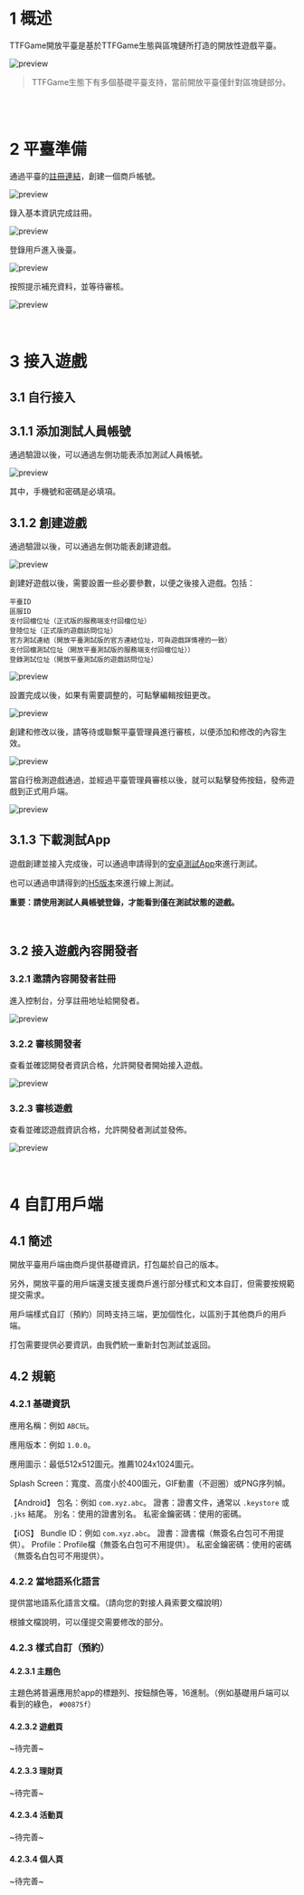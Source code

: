 # 1 概述

TTFGame開放平臺是基於TTFGame生態與區塊鏈所打造的開放性遊戲平臺。

![preview](./img/ttfgame_preview_01.png)

> TTFGame生態下有多個基礎平臺支持，當前開放平臺僅針對區塊鏈部分。

  <br />
  <br />

# 2 平臺準備

通過平臺的[註冊連結](http://ttftest.dashgame.com/admin/index/merchat_register1)，創建一個商戶帳號。

![preview](./img/ttfgame_preview_02.png)

錄入基本資訊完成註冊。

![preview](./img/ttfgame_preview_04.png)

登錄用戶進入後臺。

![preview](./img/ttfgame_preview_99_b_0001.png)

按照提示補充資料，並等待審核。

![preview](./img/ttfgame_preview_99_b_0002.png)

  <br />

# 3 接入遊戲

## 3.1 自行接入

## 3.1.1 添加測試人員帳號

通過驗證以後，可以通過左側功能表添加測試人員帳號。

![preview](./img/ttfgame_preview_06.png)

其中，手機號和密碼是必填項。

## 3.1.2 創建遊戲

通過驗證以後，可以通過左側功能表創建遊戲。

![preview](./img/ttfgame_preview_05.png)

創建好遊戲以後，需要設置一些必要參數，以便之後接入遊戲。包括：

```
平臺ID
區服ID
支付回檔位址（正式版的服務端支付回檔位址）
登陸位址（正式版的遊戲訪問位址）
官方測試連結（開放平臺測試版的官方連結位址，可與遊戲詳情裡的一致）
支付回檔測試位址（開放平臺測試版的服務端支付回檔位址））
登錄測試位址（開放平臺測試版的遊戲訪問位址）
```
![preview](./img/ttfgame_preview_07.png)

設置完成以後，如果有需要調整的，可點擊編輯按鈕更改。

![preview](img/ttfgame_preview_08.png)

創建和修改以後，請等待或聯繫平臺管理員進行審核，以便添加和修改的內容生效。

![preview](./img/ttfgame_preview_09.png)

當自行檢測遊戲通過，並經過平臺管理員審核以後，就可以點擊發佈按鈕，發佈遊戲到正式用戶端。

![preview](./img/ttfgame_preview_10.png)

## 3.1.3 下載測試App

遊戲創建並接入完成後，可以通過申請得到的[安卓測試App]()來進行測試。

也可以通過申請得到的[H5版本]()來進行線上測試。

**重要：請使用測試人員帳號登錄，才能看到僅在測試狀態的遊戲。**

<br>

## 3.2 接入遊戲內容開發者

### 3.2.1 邀請內容開發者註冊

進入控制台，分享註冊地址給開發者。

![preview](./img/ttfgame_preview_99_b_0003.png)

### 3.2.2 審核開發者

查看並確認開發者資訊合格，允許開發者開始接入遊戲。

![preview](./img/ttfgame_preview_99_b_0004.png)

### 3.2.3 審核遊戲

查看並確認遊戲資訊合格，允許開發者測試並發佈。

![preview](./img/ttfgame_preview_99_b_0005.png)

  <br />

# 4 自訂用戶端

## 4.1 簡述

開放平臺用戶端由商戶提供基礎資訊，打包屬於自己的版本。

另外，開放平臺的用戶端還支援支援商戶進行部分樣式和文本自訂，但需要按規範提交需求。

用戶端樣式自訂（預約）同時支持三端，更加個性化，以區別于其他商戶的用戶端。

打包需要提供必要資訊，由我們統一重新封包測試並返回。

## 4.2 規範

### 4.2.1 基礎資訊

應用名稱：例如 `ABC玩`。

應用版本：例如 `1.0.0`。

應用圖示：最低512x512圖元。推薦1024x1024圖元。

Splash Screen：寬度、高度小於400圖元，GIF動畫（不迴圈）或PNG序列幀。

【Android】
包名：例如 `com.xyz.abc`。
證書：證書文件，通常以 `.keystore` 或 `.jks` 結尾。
別名：使用的證書別名。
私密金鑰密碼：使用的密碼。

【iOS】
Bundle ID：例如 `com.xyz.abc`。
證書：證書檔（無簽名白包可不用提供）。
Profile：Profile檔（無簽名白包可不用提供）。
私密金鑰密碼：使用的密碼（無簽名白包可不用提供）。

### 4.2.2 當地語系化語言

提供當地語系化語言文檔。（請向您的對接人員索要文檔說明）

根據文檔說明，可以僅提交需要修改的部分。

### 4.2.3 樣式自訂（預約）

#### 4.2.3.1 主題色

主題色將普遍應用於app的標題列、按鈕顏色等，16進制。（例如基礎用戶端可以看到的綠色， `#00875f`）

#### 4.2.3.2 遊戲頁

~待完善~

#### 4.2.3.3 理財頁

~待完善~

#### 4.2.3.4 活動頁

~待完善~

#### 4.2.3.4 個人頁

~待完善~

